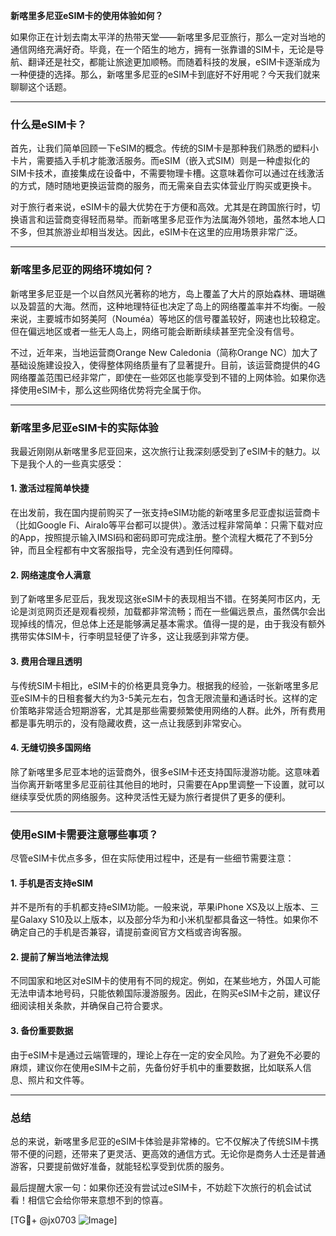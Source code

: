 **新喀里多尼亚eSIM卡的使用体验如何？**

如果你正在计划去南太平洋的热带天堂——新喀里多尼亚旅行，那么一定对当地的通信网络充满好奇。毕竟，在一个陌生的地方，拥有一张靠谱的SIM卡，无论是导航、翻译还是社交，都能让旅途更加顺畅。而随着科技的发展，eSIM卡逐渐成为一种便捷的选择。那么，新喀里多尼亚的eSIM卡到底好不好用呢？今天我们就来聊聊这个话题。

---

### **什么是eSIM卡？**
首先，让我们简单回顾一下eSIM的概念。传统的SIM卡是那种我们熟悉的塑料小卡片，需要插入手机才能激活服务。而eSIM（嵌入式SIM）则是一种虚拟化的SIM卡技术，直接集成在设备中，不需要物理卡槽。这意味着你可以通过在线激活的方式，随时随地更换运营商的服务，而无需亲自去实体营业厅购买或更换卡。

对于旅行者来说，eSIM卡的最大优势在于方便和高效。尤其是在跨国旅行时，切换语言和运营商变得轻而易举。而新喀里多尼亚作为法属海外领地，虽然本地人口不多，但其旅游业却相当发达。因此，eSIM卡在这里的应用场景非常广泛。

---

### **新喀里多尼亚的网络环境如何？**
新喀里多尼亚是一个以自然风光著称的地方，岛上覆盖了大片的原始森林、珊瑚礁以及碧蓝的大海。然而，这种地理特征也决定了岛上的网络覆盖率并不均衡。一般来说，主要城市如努美阿（Nouméa）等地区的信号覆盖较好，网速也比较稳定。但在偏远地区或者一些无人岛上，网络可能会断断续续甚至完全没有信号。

不过，近年来，当地运营商Orange New Caledonia（简称Orange NC）加大了基础设施建设投入，使得整体网络质量有了显著提升。目前，该运营商提供的4G网络覆盖范围已经非常广，即使在一些郊区也能享受到不错的上网体验。如果你选择使用eSIM卡，那么这些网络优势将完全属于你。

---

### **新喀里多尼亚eSIM卡的实际体验**
我最近刚刚从新喀里多尼亚回来，这次旅行让我深刻感受到了eSIM卡的魅力。以下是我个人的一些真实感受：

#### **1. 激活过程简单快捷**
在出发前，我在国内提前购买了一张支持eSIM功能的新喀里多尼亚虚拟运营商卡（比如Google Fi、Airalo等平台都可以提供）。激活过程非常简单：只需下载对应的App，按照提示输入IMSI码和密码即可完成注册。整个流程大概花了不到5分钟，而且全程都有中文客服指导，完全没有遇到任何障碍。

#### **2. 网络速度令人满意**
到了新喀里多尼亚后，我发现这张eSIM卡的表现相当不错。在努美阿市区内，无论是浏览网页还是观看视频，加载都非常流畅；而在一些偏远景点，虽然偶尔会出现掉线的情况，但总体上还是能够满足基本需求。值得一提的是，由于我没有额外携带实体SIM卡，行李明显轻便了许多，这让我感到非常方便。

#### **3. 费用合理且透明**
与传统SIM卡相比，eSIM卡的价格更具竞争力。根据我的经验，一张新喀里多尼亚eSIM卡的日租套餐大约为3-5美元左右，包含无限流量和通话时长。这样的定价策略非常适合短期游客，尤其是那些需要频繁使用网络的人群。此外，所有费用都是事先明示的，没有隐藏收费，这一点让我感到非常安心。

#### **4. 无缝切换多国网络**
除了新喀里多尼亚本地的运营商外，很多eSIM卡还支持国际漫游功能。这意味着当你离开新喀里多尼亚前往其他目的地时，只需要在App里调整一下设置，就可以继续享受优质的网络服务。这种灵活性无疑为旅行者提供了更多的便利。

---

### **使用eSIM卡需要注意哪些事项？**
尽管eSIM卡优点多多，但在实际使用过程中，还是有一些细节需要注意：

#### **1. 手机是否支持eSIM**
并不是所有的手机都支持eSIM功能。一般来说，苹果iPhone XS及以上版本、三星Galaxy S10及以上版本，以及部分华为和小米机型都具备这一特性。如果你不确定自己的手机是否兼容，请提前查阅官方文档或咨询客服。

#### **2. 提前了解当地法律法规**
不同国家和地区对eSIM卡的使用有不同的规定。例如，在某些地方，外国人可能无法申请本地号码，只能依赖国际漫游服务。因此，在购买eSIM卡之前，建议仔细阅读相关条款，并确保自己符合要求。

#### **3. 备份重要数据**
由于eSIM卡是通过云端管理的，理论上存在一定的安全风险。为了避免不必要的麻烦，建议你在使用eSIM卡之前，先备份好手机中的重要数据，比如联系人信息、照片和文件等。

---

### **总结**
总的来说，新喀里多尼亚的eSIM卡体验是非常棒的。它不仅解决了传统SIM卡携带不便的问题，还带来了更灵活、更高效的通信方式。无论你是商务人士还是普通游客，只要提前做好准备，就能轻松享受到优质的服务。

最后提醒大家一句：如果你还没有尝试过eSIM卡，不妨趁下次旅行的机会试试看！相信它会给你带来意想不到的惊喜。

[TG💪+ @jx0703 ![Image](https://github.com/user-attachments/assets/dbca1d08-cadb-493c-b0ec-ad6f7a83f270)]